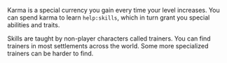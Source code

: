 Karma is a special currency you gain every time your level increases. You can
spend karma to learn `help:skills`, which in turn grant you special abilities
and traits.

Skills are taught by non-player characters called trainers. You can find
trainers in most settlements across the world. Some more specialized trainers
can be harder to find.
